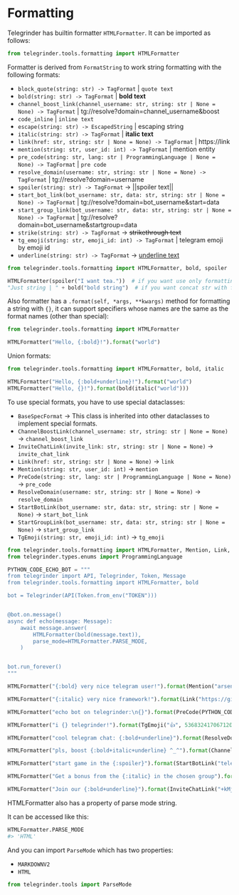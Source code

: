 # Formatting

Telegrinder has builtin formatter `HTMLFormatter`.
It can be imported as follows:

```python
from telegrinder.tools.formatting import HTMLFormatter
```

Formatter is derived from `FormatString` to work string formatting with the following formats:

* `block_quote(string: str) -> TagFormat` | `quote text`
* `bold(string: str) -> TagFormat` | **bold text**
* `channel_boost_link(channel_username: str, string: str | None = None) -> TagFormat` | tg://resolve?domain=channel_username&boost
* `code_inline` | `inline text`
* `escape(string: str) -> EscapedString` | escaping string
* `italic(string: str) -> TagFormat` | __italic text__
* `link(href: str, string: str | None = None) -> TagFormat` | https://link
* `mention(string: str, user_id: int) -> TagFormat` | mention entity 
* `pre_code(string: str, lang: str | ProgrammingLanguage | None = None) -> TagFormat` | ```pre code```
* `resolve_domain(username: str, string: str | None = None) -> TagFormat` | tg://resolve?domain=username
* `spoiler(string: str) -> TagFormat` -> ||spoiler text||
* `start_bot_link(bot_username: str, data: str, string: str | None = None) -> TagFormat` | tg://resolve?domain=bot_username&start=data
* `start_group_link(bot_username: str, data: str, string: str | None = None) -> TagFormat` | tg://resolve?domain=bot_username&startgroup=data
* `strike(string: str) -> TagFormat` -> ~~strikethrough text~~
* `tg_emoji(string: str, emoji_id: int) -> TagFormat` | telegram emoji by emoji id
* `underline(string: str) -> TagFormat` -> <u>underline text</u>

```python
from telegrinder.tools.formatting import HTMLFormatter, bold, spoiler

HTMLFormatter(spoiler("I want tea."))  # if you want use only formatting functions
"Just string | " + bold("bold string")  # if you want concat str with formatting functions or HTMLFormatter instance (there's no difference between right or left)
```
  
Also formatter has a `.format(self, *args, **kwargs)` method for formatting a string with `{}`, it can support specifiers whose names are the same as the format names (other than special):

```python
from telegrinder.tools.formatting import HTMLFormatter

HTMLFormatter("Hello, {:bold}!").format("world")
```

Union formats:

```python
from telegrinder.tools.formatting import HTMLFormatter, bold, italic

HTMLFormatter("Hello, {:bold+underline}!").format("world")
HTMLFormatter("Hello, {}!").format(bold(italic("world")))
```

To use special formats, you have to use special dataclasses:
* `BaseSpecFormat` -> This class is inherited into other dataclasses to implement special formats.
* `ChannelBoostLink(channel_username: str, string: str | None = None)` -> `channel_boost_link`
* `InviteChatLink(invite_link: str, string: str | None = None)` -> `invite_chat_link`
* `Link(href: str, string: str | None = None)` -> `link`
* `Mention(string: str, user_id: int)` -> `mention`
* `PreCode(string: str, lang: str | ProgrammingLanguage | None = None)` -> `pre_code`
* `ResolveDomain(username: str, string: str | None = None)` -> `resolve_domain`
* `StartBotLink(bot_username: str, data: str, string: str | None = None)` -> `start_bot_link`
* `StartGroupLink(bot_username: str, data: str, string: str | None = None)` -> `start_group_link`
* `TgEmoji(string: str, emoji_id: int)` -> `tg_emoji`

```python
from telegrinder.tools.formatting import HTMLFormatter, Mention, Link, CodeBlock
from telegrinder.types.enums import ProgrammingLanguage

PYTHON_CODE_ECHO_BOT = """
from telegrinder import API, Telegrinder, Token, Message
from telegrinder.tools.formatting import HTMLFormatter, bold

bot = Telegrinder(API(Token.from_env("TOKEN")))


@bot.on.message()
async def echo(message: Message):
    await message.answer(
        HTMLFormatter(bold(message.text)),
        parse_mode=HTMLFormatter.PARSE_MODE,
    )


bot.run_forever()
"""

HTMLFormatter("{:bold} very nice telegram user!").format(Mention("arseny", 549019276))

HTMLFormatter("{:italic} very nice framework!").format(Link("https://github.com/timoniq/telegrinder", "telegrinder"))

HTMLFormatter("echo bot on telegrinder:\n{}").format(PreCode(PYTHON_CODE_ECHO_BOT, ProgrammingLanguage.PYTHON))

HTMLFormatter("i {} telegrinder!").format(TgEmoji("👍", 5368324170671202286))

HTMLFormatter("cool telegram chat: {:bold+underline}").format(ResolveDomain("botoforum", "botoforum chat"))

HTMLFormatter("pls, boost {:bold+italic+underline} ^_^").format(ChannelBoostLink("hurricaneivykiosk", "Arseny's channel"))

HTMLFormatter("start game in the {:spoiler}").format(StartBotLink("telegrinder_bot", "game", "bot ^_^"))

HTMLFormatter("Get a bonus from the {:italic} in the chosen group").format(StartGroupLink("nice123_bot", "get_bonus", "nice cool bot"))

HTMLFormatter("Join our {:bold+underline}").format(InviteChatLink("+kMj2234KklsSka2-", "chat"))
```

HTMLFormatter also has a property of parse mode string.

It can be accessed like this:

```python
HTMLFormatter.PARSE_MODE
#> 'HTML'
```

And you can import `ParseMode` which has two properties:
* `MARKDOWNV2`
* `HTML`

```python
from telegrinder.tools import ParseMode
```
